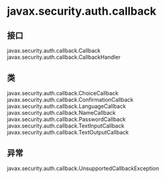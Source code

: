 # javax.security.auth.callback

## 接口

javax.security.auth.callback.Callback
javax.security.auth.callback.CallbackHandler

## 类

javax.security.auth.callback.ChoiceCallback
javax.security.auth.callback.ConfirmationCallback
javax.security.auth.callback.LanguageCallback
javax.security.auth.callback.NameCallback
javax.security.auth.callback.PasswordCallback
javax.security.auth.callback.TextInputCallback
javax.security.auth.callback.TextOutputCallback

## 异常

javax.security.auth.callback.UnsupportedCallbackException




